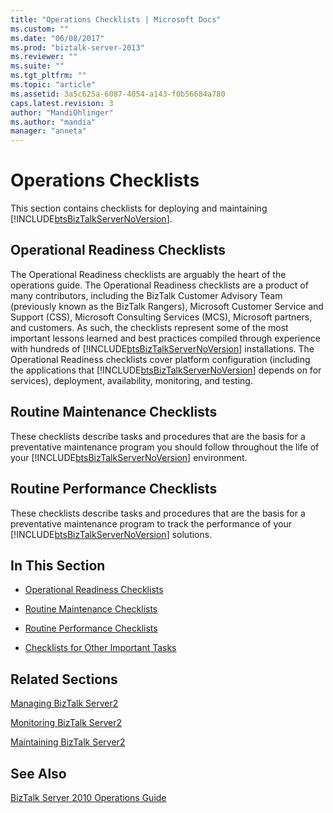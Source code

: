 ```yaml
---
title: "Operations Checklists | Microsoft Docs"
ms.custom: ""
ms.date: "06/08/2017"
ms.prod: "biztalk-server-2013"
ms.reviewer: ""
ms.suite: ""
ms.tgt_pltfrm: ""
ms.topic: "article"
ms.assetid: 3a5c625a-6087-4054-a143-f0b56684a780
caps.latest.revision: 3
author: "MandiOhlinger"
ms.author: "mandia"
manager: "anneta"
---
```

# Operations Checklists
This section contains checklists for deploying and maintaining [!INCLUDE[btsBizTalkServerNoVersion](../includes/btsbiztalkservernoversion-md.md)].  
  
## Operational Readiness Checklists  
 The Operational Readiness checklists are arguably the heart of the operations guide. The Operational Readiness checklists are a product of many contributors, including the BizTalk Customer Advisory Team (previously known as the BizTalk Rangers), Microsoft Customer Service and Support (CSS), Microsoft Consulting Services (MCS), Microsoft partners, and customers. As such, the checklists represent some of the most important lessons learned and best practices compiled through experience with hundreds of [!INCLUDE[btsBizTalkServerNoVersion](../includes/btsbiztalkservernoversion-md.md)] installations. The Operational Readiness checklists cover platform configuration (including the applications that [!INCLUDE[btsBizTalkServerNoVersion](../includes/btsbiztalkservernoversion-md.md)] depends on for services), deployment, availability, monitoring, and testing.  
  
## Routine Maintenance Checklists  
 These checklists describe tasks and procedures that are the basis for a preventative maintenance program you should follow throughout the life of your [!INCLUDE[btsBizTalkServerNoVersion](../includes/btsbiztalkservernoversion-md.md)] environment.  
  
## Routine Performance Checklists  
 These checklists describe tasks and procedures that are the basis for a preventative maintenance program to track the performance of your [!INCLUDE[btsBizTalkServerNoVersion](../includes/btsbiztalkservernoversion-md.md)] solutions.  
  
## In This Section  
  
-   [Operational Readiness Checklists](../technical-guides/operational-readiness-checklists.md)  
  
-   [Routine Maintenance Checklists](../technical-guides/routine-maintenance-checklists.md)  
  
-   [Routine Performance Checklists](../technical-guides/routine-performance-checklists.md)  
  
-   [Checklists for Other Important Tasks](../technical-guides/checklists-for-other-important-tasks.md)  
  
## Related Sections  
 [Managing BizTalk Server2](../technical-guides/managing-biztalk-server2.md)  
  
 [Monitoring BizTalk Server2](../technical-guides/monitoring-biztalk-server2.md)  
  
 [Maintaining BizTalk Server2](../technical-guides/maintaining-biztalk-server2.md)  
  
## See Also  
 [BizTalk Server 2010 Operations Guide](../Topic/BizTalk%20Server%202010%20Operations%20Guide.md)